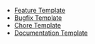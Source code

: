 <!-- Choose a template based on the type of PR you are creating -->
- [Feature Template](./PULL_REQUEST_TEMPLATE/feature_template.md)
- [Bugfix Template](./PULL_REQUEST_TEMPLATE/bugfix_template.md)
- [Chore Template](./PULL_REQUEST_TEMPLATE/chore_template.md)
- [Documentation Template](./PULL_REQUEST_TEMPLATE/document_template.md)
